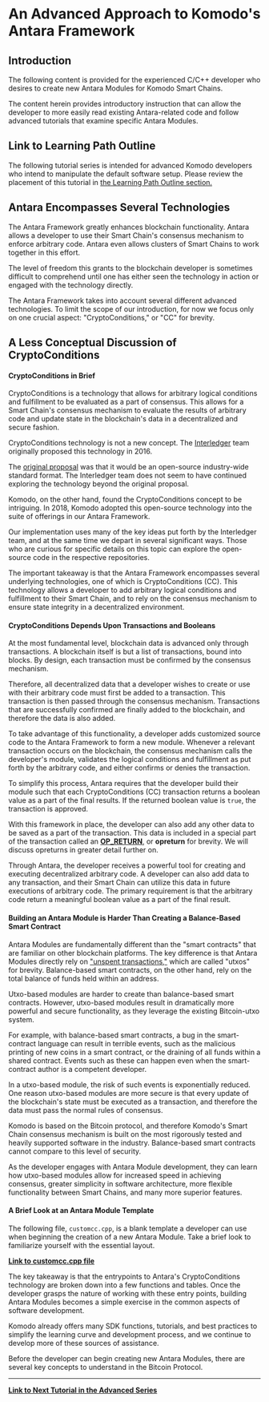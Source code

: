# An Advanced Approach to Komodo's Antara Framework

## Introduction

The following content is provided for the experienced C/C++ developer who desires to create new Antara Modules for Komodo Smart Chains. 

The content herein provides introductory instruction that can allow the developer to more easily read existing Antara-related code and follow advanced tutorials that examine specific Antara Modules.

## Link to Learning Path Outline

The following tutorial series is intended for advanced Komodo developers who intend to manipulate the default software setup. Please review the placement of this tutorial in [the Learning Path Outline section.](../../../basic-docs/start-here/learning-launchpad/learning-path-outline.html#step-15-begin-the-advanced-development-tutorial)

## Antara Encompasses Several Technologies

The Antara Framework greatly enhances blockchain functionality. Antara allows a developer to use their Smart Chain's consensus mechanism to enforce arbitrary code. Antara even allows clusters of Smart Chains to work together in this effort. 

The level of freedom this grants to the blockchain developer is sometimes difficult to comprehend until one has either seen the technology in action or engaged with the technology directly.

The Antara Framework takes into account several different advanced technologies. To limit the scope of our introduction, for now we focus only on one crucial aspect: "CryptoConditions," or "CC" for brevity.

## A Less Conceptual Discussion of CryptoConditions 

#### CryptoConditions in Brief

CryptoConditions is a technology that allows for arbitrary logical conditions and fulfillment to be evaluated as a part of consensus. This allows for a Smart Chain's consensus mechanism to evaluate the results of arbitrary code and update state in the blockchain's data in a decentralized and secure fashion.

CryptoConditions technology is not a new concept. The [Interledger](https://interledger.org/) team originally proposed this technology in 2016. 

The [original proposal](https://tools.ietf.org/html/draft-thomas-crypto-conditions-01) was that it would be an open-source industry-wide standard format. The Interledger team does not seem to have continued exploring the technology beyond the original proposal. 

Komodo, on the other hand, found the CryptoConditions concept to be intriguing. In 2018, Komodo adopted this open-source technology into the suite of offerings in our Antara Framework.

Our implementation uses many of the key ideas put forth by the Interledger team, and at the same time we depart in several significant ways. Those who are curious for specific details on this topic can explore the open-source code in the respective repositories. 

The important takeaway is that the Antara Framework encompasses several underlying technologies, one of which is CryptoConditions (CC). This technology allows a developer to add arbitrary logical conditions and fulfillment to their Smart Chain, and to rely on the consensus mechanism to ensure state integrity in a decentralized environment.

#### CryptoConditions Depends Upon Transactions and Booleans

At the most fundamental level, blockchain data is advanced only through transactions. A blockchain itself is but a list of transactions, bound into blocks. By design, each transaction must be confirmed by the consensus mechanism.

Therefore, all decentralized data that a developer wishes to create or use with their arbitrary code must first be added to a transaction. This transaction is then passed through the consensus mechanism. Transactions that are successfully confirmed are finally added to the blockchain, and therefore the data is also added.

To take advantage of this functionality, a developer adds customized source code to the Antara Framework to form a new module. Whenever a relevant transaction occurs on the blockchain, the consensus mechanism calls the developer's module, validates the logical conditions and fulfillment as put forth by the arbitrary code, and either confirms or denies the transaction.

To simplify this process, Antara requires that the developer build their module such that each CryptoConditions (CC) transaction returns a boolean value as a part of the final results. If the returned boolean value is `true`, the transaction is approved.

With this framework in place, the developer can also add any other data to be saved as a part of the transaction.  This data is included in a special part of the transaction called an [<b>OP_RETURN</b>](https://en.bitcoin.it/wiki/OP_RETURN), or <b>opreturn</b> for brevity. We will discuss opreturns in greater detail further on.

Through Antara, the developer receives a powerful tool for creating and executing decentralized arbitrary code. A developer can also add data to any transaction, and their Smart Chain can utilize this data in future executions of arbitrary code. The primary requirement is that the arbitrary code return a meaningful boolean value as a part of the final result. 

#### Building an Antara Module is Harder Than Creating a Balance-Based Smart Contract 

Antara Modules are fundamentally different than the "smart contracts" that are familiar on other blockchain platforms. The key difference is that Antara Modules directly rely on ["unspent transactions,"](../../../basic-docs/start-here/core-technology-discussions/miscellaneous.html#the-utxo-an-elusive-yet-fundamental-concept) which are called "utxos" for brevity. Balance-based smart contracts, on the other hand, rely on the total balance of funds held within an address. 

Utxo-based modules are harder to create than balance-based smart contracts. However, utxo-based modules result in dramatically more powerful and secure functionality, as they leverage the existing Bitcoin-utxo system. 

For example, with balance-based smart contracts, a bug in the smart-contract language can result in terrible events, such as the malicious printing of new coins in a smart contract, or the draining of all funds within a shared contract. Events such as these can happen even when the smart-contract author is a competent developer.

In a utxo-based module, the risk of such events is exponentially reduced. One reason utxo-based modules are more secure is that every update of the blockchain's state must be executed as a transaction, and therefore the data must pass the normal rules of consensus. 

Komodo is based on the Bitcoin protocol, and therefore Komodo's Smart Chain consensus mechanism is built on the most rigorously tested and heavily supported software in the industry. Balance-based smart contracts cannot compare to this level of security.

As the developer engages with Antara Module development, they can learn how utxo-based modules allow for increased speed in achieving consensus, greater simplicity in software architecture, more flexible functionality between Smart Chains, and many more superior features. 

#### A Brief Look at an Antara Module Template

The following file, `customcc.cpp`, is a blank template a developer can use when beginning the creation of a new Antara Module. Take a brief look to familiarize yourself with the essential layout.

[<b>Link to customcc.cpp file</b>](https://github.com/jl777/komodo/blob/dev/src/cc/customcc.cpp)

The key takeaway is that the entrypoints to Antara's CryptoConditions technology are broken down into a few functions and tables. Once the developer grasps the nature of working with these entry points, building Antara Modules becomes a simple exercise in the common aspects of software development. 

Komodo already offers many SDK functions, tutorials, and best practices to simplify the learning curve and development process, and we continue to develop more of these sources of assistance.  

Before the developer can begin creating new Antara Modules, there are several key concepts to understand in the Bitcoin Protocol.

------------

[<b>Link to Next Tutorial in the Advanced Series</b>](../../../basic-docs/antara/antara-tutorials/advanced-series-1.html)
